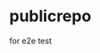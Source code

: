 # publicrepo
for e2e test








































































































































